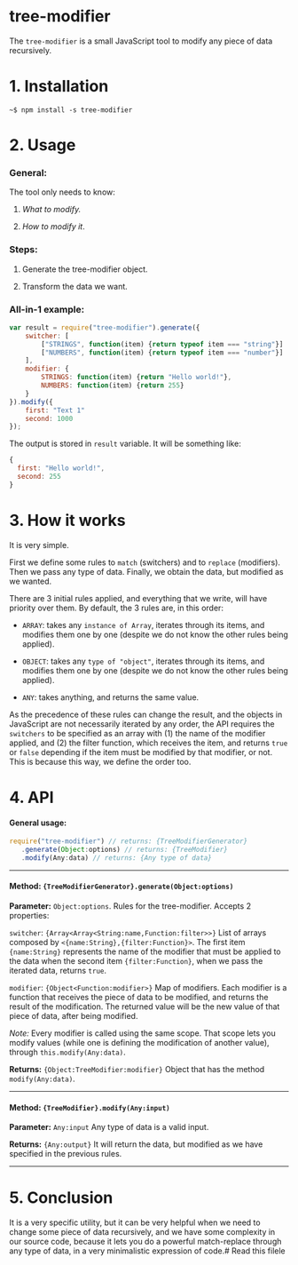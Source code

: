 # tree-modifier

The `tree-modifier` is a small JavaScript tool to modify any piece of data recursively.

# 1. Installation 

`~$ npm install -s tree-modifier`

# 2. Usage

### General:

The tool only needs to know:

   1. *What to modify.*

   2. *How to modify it*.

### Steps:

1. Generate the tree-modifier object.

2. Transform the data we want.

### All-in-1 example:

```js
var result = require("tree-modifier").generate({
	switcher: [
		["STRINGS", function(item) {return typeof item === "string"}]
		["NUMBERS", function(item) {return typeof item === "number"}]
	],
	modifier: {
		STRINGS: function(item) {return "Hello world!"},
		NUMBERS: function(item) {return 255}
	}
}).modify({
	first: "Text 1"
	second: 1000
});
```

The output is stored in `result` variable. It will be something like:

```js
{
  first: "Hello world!",
  second: 255
}
```

# 3. How it works

It is very simple. 

First we define some rules to `match` (switchers) and to `replace` (modifiers). Then we pass any type of data. Finally, we obtain the data, but modified as we wanted.

There are 3 initial rules applied, and everything that we write, will have priority over them. By default, the 3 rules are, in this order:

- `ARRAY`: takes any `instance of Array`, iterates through its items, and modifies them one by one (despite we do not know the other rules being applied).

- `OBJECT`: takes any `type of "object"`, iterates through its items, and modifies them one by one (despite we do not know the other rules being applied).

- `ANY`: takes anything, and returns the same value.

As the precedence of these rules can change the result, and the objects in JavaScript are not necessarily iterated by any order, the API requires the `switchers` to be specified as an array with (1) the name of the modifier applied, and (2) the filter function, which receives the item, and returns `true` or `false` depending if the item must be modified by that modifier, or not. This is because this way, we define the order too.

# 4. API

#### General usage: 

```js
require("tree-modifier") // returns: {TreeModifierGenerator}
   .generate(Object:options) // returns: {TreeModifier}
   .modify(Any:data) // returns: {Any type of data}
```

----

#### Method: `{TreeModifierGenerator}.generate(Object:options)`

**Parameter:** `Object:options`. Rules for the tree-modifier. Accepts 2 properties:

`switcher`: `{Array<Array<String:name,Function:filter>>}` List of arrays composed by `<{name:String},{filter:Function}>`. The first item `{name:String}` represents the name of the modifier that must be applied to the data when the second item `{filter:Function}`, when we pass the iterated data, returns `true`.

`modifier`: `{Object<Function:modifier>}` Map of modifiers. Each modifier is a function that receives the piece of data to be modified, and returns the result of the modification. The returned value will be the new value of that piece of data, after being modified. 

*Note:* Every modifier is called using the same scope. That scope lets you modify values (while one is defining the modification of another value), through `this.modify(Any:data)`.

**Returns:** `{Object:TreeModifier:modifier}` Object that has the method `modify(Any:data)`.

----

#### Method: `{TreeModifier}.modify(Any:input)`

**Parameter:** `Any:input` Any type of data is a valid input.

**Returns:** `{Any:output}` It will return the data, but modified as we have specified in the previous rules.
 
----

# 5. Conclusion

It is a very specific utility, but it can be very helpful when we need to change some piece of data recursively, and we have some complexity in our source code, because it lets you do a powerful match-replace through any type of data, in a very minimalistic expression of code.# Read this filele